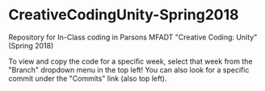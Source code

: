 # CreativeCodingUnity-Spring2018
Repository for In-Class coding in Parsons MFADT "Creative Coding: Unity" (Spring 2018)

To view and copy the code for a specific week, select that week from the "Branch" dropdown menu in the top left! You can also look for a specific commit under the "Commits" link (also top left).
